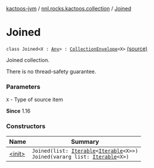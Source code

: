 [kactoos-jvm](../../index.md) / [nnl.rocks.kactoos.collection](../index.md) / [Joined](.)

# Joined

`class Joined<X : `[`Any`](https://kotlinlang.org/api/latest/jvm/stdlib/kotlin/-any/index.html)`> : `[`CollectionEnvelope`](../-collection-envelope/index.md)`<X>` [(source)](https://github.com/neonailol/kactoos/blob/master/kactoos-jvm/src/main/kotlin/nnl/rocks/kactoos/collection/Joined.kt#L14)

Joined collection.

There is no thread-safety guarantee.

### Parameters

`X` - Type of source item

**Since**
1.16

### Constructors

| Name | Summary |
|---|---|
| [&lt;init&gt;](-init-.md) | `Joined(list: `[`Iterable`](https://kotlinlang.org/api/latest/jvm/stdlib/kotlin.collections/-iterable/index.html)`<`[`Iterable`](https://kotlinlang.org/api/latest/jvm/stdlib/kotlin.collections/-iterable/index.html)`<X>>)`<br>`Joined(vararg list: `[`Iterable`](https://kotlinlang.org/api/latest/jvm/stdlib/kotlin.collections/-iterable/index.html)`<X>)` |
